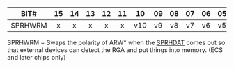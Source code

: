 | BIT# | 15 | 14 | 13 | 12 | 11 | 10 | 09 | 08 | 07 | 06 | 05 | 04 | 03 | 02 | 01 | 00 |
|:-:|:-:|:-:|:-:|:-:|:-:|:-:|:-:|:-:|:-:|:-:|:-:|:-:|:-:|:-:|:-:|:-:|
| SPRHWRM | x |  x |  x |  x |  x | v10 | v9 | v8 | v7 | v6 | v5 | v4 | v3 | v2 | v1 | v0 |

SPRHWRM = Swaps the polarity of ARW* when the [SPRHDAT](SPRHDAT.md) comes
out so that external devices can detect the RGA and put
things into memory. (ECS and later chips only)